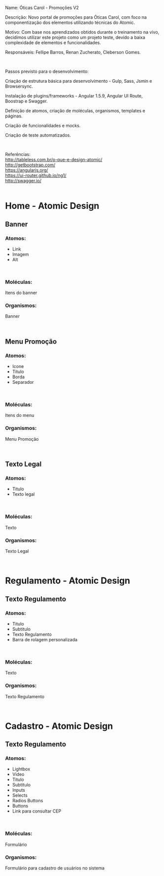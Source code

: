 <p>Name: Óticas Carol - Promoções V2</p>
<p>Descrição: Novo portal de promoções para Óticas Carol, com foco na componentização dos elementos utilizando técnicas do Atomic.</p>
<p>Motivo: Com base nos aprendizados obtidos durante o treinamento na vivo, decidimos utilizar este projeto como um projeto teste, devido a baixa complexidade de elementos e funcionalidades.</p>
<p>Responsáveis: Fellipe Barros, Renan Zucherato, Cleberson Gomes.</p><br>

<p>Passos previsto para o desenvolvimento:</p>
<p>Criação de estrutura básica para desenvolvimento - Gulp, Sass, Jsmin e Browsersync.</p> 
<p>Instalação de plugins/frameworks - Angular 1.5.9, Angular UI Route, Boostrap e Swagger.</p>
<p>Definição de atomos, criação de moléculas, organismos, templates e páginas.</p>
<p>Criação de funcionalidades e mocks.</p>
<p>Criação de teste automatizados.</p><br>

Referências:<br>
http://tableless.com.br/o-que-e-design-atomic/<br>
http://getbootstrap.com/<br>
https://angularjs.org/<br>
https://ui-router.github.io/ng1/<br>
http://swagger.io/<br><br>

<h1>Home - Atomic Design</h1>
<h2>Banner</h2>
<h3>Atomos:</h3>
<ul>
    <li>Link</li>
    <li>Imagem</li>
    <li>Alt</li>
</ul><br>

<h3>Moléculas:</h3>
<p>Itens do banner</p>

<h3>Organismos:</h3>
<p>Banner</p><br>

<h2>Menu Promoção</h2>
<h3>Atomos:</h3>
<ul>
    <li>Icone</li>
    <li>Titulo</li>
    <li>Borda</li>
    <li>Separador</li>
</ul><br>

<h3>Moléculas:</h3>
<p>Itens do menu</p>

<h3>Organismos:</h3>
<p>Menu Promoção</p><br>

<h2>Texto Legal</h2>
<h3>Atomos:</h3>
<ul>
    <li>Titulo</li>
    <li>Texto legal</li>
</ul><br>

<h3>Moléculas:</h3>
<p>Texto</p>

<h3>Organismos:</h3>
<p>Texto Legal</p><br>

<h1>Regulamento - Atomic Design</h1>
<h2>Texto Regulamento</h2>
<h3>Atomos:</h3>
<ul>
    <li>Titulo</li>
    <li>Subtitulo</li>
    <li>Texto Regulamento</li>
    <li>Barra de rolagem personalizada</li>
</ul><br>

<h3>Moléculas:</h3>
<p>Texto</p>

<h3>Organismos:</h3>
<p>Texto Regulamento</p><br>

<h1>Cadastro - Atomic Design</h1>
<h2>Texto Regulamento</h2>
<h3>Atomos:</h3>
<ul>
    <li>Lightbox</li>
    <li>Video</li>
    <li>Titulo</li>
    <li>Subtitulo</li>
    <li>Inputs</li>
    <li>Selects</li>
    <li>Radios Buttons</li>
    <li>Buttons</li>
    <li>Link para consultar CEP</li>
</ul><br>

<h3>Moléculas:</h3>
<p>Formulário</p>

<h3>Organismos:</h3>
<p>Formulário para cadastro de usuários no sistema</p><br>